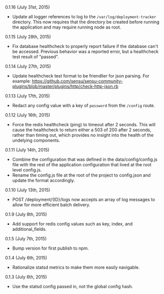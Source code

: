 0.1.16 (July 31st, 2015)

  - Update all logger references to log to the `/var/log/deployment-tracker` directory.
  This now requires that the directory be created before running the application and may
  require running node as root.

0.1.15 (July 28th, 2015)

  - Fix database healthcheck to properly report failure if the database can't be
  accessed. Previous behavior was a reported error, but a healthcheck test result of "passed".

0.1.14 (July 27th, 2015)

  - Update healthcheck test format to be friendlier for json parsing. For example:
  https://github.com/sensu/sensu-community-plugins/blob/master/plugins/http/check-http-json.rb

0.1.13 (July 17th, 2015)

  - Redact any config value with a key of `password` from the `/config` route.

0.1.12 (July 16th, 2015)

  - Force the redis healthcheck (ping) to timeout after 2 seconds. This will cause
  the healthcheck to return either a 503 of 200 after 2 seconds, rather than timing
  out, which provides no insight into the health of the undelying components.

0.1.11 (July 14th, 2015)

  - Combine the configuration that was defined in the data/config/config.js file
  with the rest of the application configuration that lived at the root level config.js.
  - Rename the config.js file at the root of the project to config.json and update
  the format accordingly.

0.1.10 (July 13th, 2015)

  - POST /deployment/{ID}/logs now accepts an array of log messages to allow for
  more efficient batch delivery.

0.1.9 (July 8th, 2015)

  - Add support for redis config values such as key, index, and additional_fields.

0.1.5 (July 7th, 2015)

  - Bump version for first publish to npm.

0.1.4 (July 6th, 2015)

  - Rationalize statsd metrics to make them more easily navigable.

0.1.3 (July 6th, 2015)

  - Use the statsd config passed in, not the global config hash.
